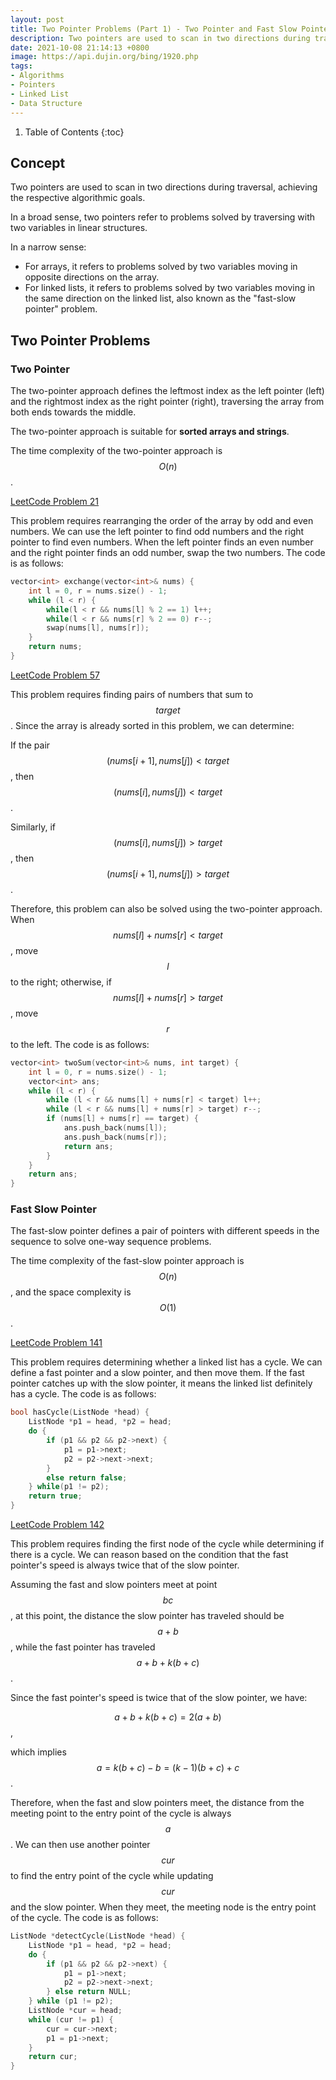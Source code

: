 ```yaml
---
layout: post
title: Two Pointer Problems (Part 1) - Two Pointer and Fast Slow Pointer
description: Two pointers are used to scan in two directions during traversal, achieving the respective algorithmic goals.
date: 2021-10-08 21:14:13 +0800
image: https://api.dujin.org/bing/1920.php
tags:
- Algorithms
- Pointers
- Linked List
- Data Structure
---
```


1. Table of Contents
{:toc}

## Concept
Two pointers are used to scan in two directions during traversal, achieving the respective algorithmic goals.

In a broad sense, two pointers refer to problems solved by traversing with two variables in linear structures.

In a narrow sense:

- For arrays, it refers to problems solved by two variables moving in opposite directions on the array.
- For linked lists, it refers to problems solved by two variables moving in the same direction on the linked list, also known as the "fast-slow pointer" problem.

## Two Pointer Problems
### Two Pointer
The two-pointer approach defines the leftmost index as the left pointer (left) and the rightmost index as the right pointer (right), traversing the array from both ends towards the middle.

The two-pointer approach is suitable for **sorted arrays and strings**.

The time complexity of the two-pointer approach is $$O(n)$$.

[LeetCode Problem 21](https://leetcode-cn.com/problems/diao-zheng-shu-zu-shun-xu-shi-qi-shu-wei-yu-ou-shu-qian-mian-lcof/)

This problem requires rearranging the order of the array by odd and even numbers. We can use the left pointer to find odd numbers and the right pointer to find even numbers. When the left pointer finds an even number and the right pointer finds an odd number, swap the two numbers. The code is as follows:

```cpp
vector<int> exchange(vector<int>& nums) {
    int l = 0, r = nums.size() - 1;
    while (l < r) {
        while(l < r && nums[l] % 2 == 1) l++;
        while(l < r && nums[r] % 2 == 0) r--;
        swap(nums[l], nums[r]);
    }
    return nums;
}
```

[LeetCode Problem 57](https://leetcode-cn.com/problems/he-wei-sde-liang-ge-shu-zi-lcof/)

This problem requires finding pairs of numbers that sum to $$target$$. Since the array is already sorted in this problem, we can determine:

If the pair $$(nums[i+1], nums[j]) < target$$,
then $$(nums[i], nums[j]) < target$$.

Similarly, if $$(nums[i], nums[j]) > target$$,
then $$(nums[i+1], nums[j]) > target$$.

Therefore, this problem can also be solved using the two-pointer approach. When $$nums[l] + nums[r] < target$$, move $$l$$ to the right; otherwise, if $$nums[l] + nums[r] > target$$, move $$r$$ to the left. The code is as follows:

```cpp
vector<int> twoSum(vector<int>& nums, int target) {
    int l = 0, r = nums.size() - 1;
    vector<int> ans;
    while (l < r) {
        while (l < r && nums[l] + nums[r] < target) l++;
        while (l < r && nums[l] + nums[r] > target) r--;
        if (nums[l] + nums[r] == target) {
            ans.push_back(nums[l]);
            ans.push_back(nums[r]);
            return ans;
        }
    }
    return ans;
}
```

### Fast Slow Pointer
The fast-slow pointer defines a pair of pointers with different speeds in the sequence to solve one-way sequence problems.

The time complexity of the fast-slow pointer approach is $$O(n)$$, and the space complexity is $$O(1)$$.

[LeetCode Problem 141](https://leetcode-cn.com/problems/linked-list-cycle/)

This problem requires determining whether a linked list has a cycle. We can define a fast pointer and a slow pointer, and then move them. If the fast pointer catches up with the slow pointer, it means the linked list definitely has a cycle. The code is as follows:

```cpp
bool hasCycle(ListNode *head) {
    ListNode *p1 = head, *p2 = head;
    do {
        if (p1 && p2 && p2->next) {
            p1 = p1->next;
            p2 = p2->next->next;
        }
        else return false;
    } while(p1 != p2);
    return true;
}
```

[LeetCode Problem 142](https://leetcode-cn.com/problems/linked-list-cycle-ii/)

This problem requires finding the first node of the cycle while determining if there is a cycle. We can reason based on the condition that the fast pointer's speed is always twice that of the slow pointer.

Assuming the fast and slow pointers meet at point $$bc$$, at this point, the distance the slow pointer has traveled should be $$a+b$$, while the fast pointer has traveled $$a+b+k(b+c)$$.

Since the fast pointer's speed is twice that of the slow pointer, we have:

$$a+b+k(b+c)=2(a+b)$$,

which implies $$a=k(b+c)-b=(k-1)(b+c)+c$$.

Therefore, when the fast and slow pointers meet, the distance from the meeting point to the entry point of the cycle is always $$a$$. We can then use another pointer $$cur$$ to find the entry point of the cycle while updating $$cur$$ and the slow pointer. When they meet, the meeting node is the entry point of the cycle. The code is as follows:

```cpp
ListNode *detectCycle(ListNode *head) {
    ListNode *p1 = head, *p2 = head;
    do {
        if (p1 && p2 && p2->next) {
            p1 = p1->next;
            p2 = p2->next->next;
        } else return NULL;
    } while (p1 != p2);
    ListNode *cur = head;
    while (cur != p1) {
        cur = cur->next;
        p1 = p1->next;
    }
    return cur;
}
```